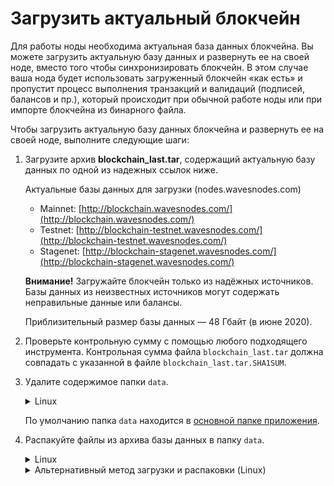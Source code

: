 # Загрузить актуальный блокчейн

Для работы ноды необходима актуальная база данных блокчейна. Вы можете загрузить актуальную базу данных и развернуть ее на своей ноде, вместо того чтобы синхронизировать блокчейн. В этом случае ваша нода будет использовать загруженный блокчейн «как есть» и пропустит процесс выполнения транзакций и валидаций (подписей, балансов и пр.), который происходит при обычной работе ноды или при импорте блокчейна из бинарного файла.

Чтобы загрузить актуальную базу данных блокчейна и развернуть ее на своей ноде, выполните следующие шаги:

1. Загрузите архив **blockchain_last.tar**, содержащий актуальную базу данных по одной из надежных ссылок ниже.

   Актуальные базы данных для загрузки (nodes.wavesnodes.com)

   * Mainnet: [http://blockchain.wavesnodes.com/](http://blockchain.wavesnodes.com/)
   * Testnet: [http://blockchain-testnet.wavesnodes.com/](http://blockchain-testnet.wavesnodes.com/)
   * Stagenet: [http://blockchain-stagenet.wavesnodes.com/](http://blockchain-stagenet.wavesnodes.com/)

   **Внимание!** Загружайте блокчейн только из надёжных источников. Базы данных из неизвестных источников могут содержать неправильные данные или балансы.

   Приблизительный размер базы данных — 48 Гбайт (в июне 2020).

2. Проверьте контрольную сумму с помощью любого подходящего инструмента. Контрольная сумма файла `blockchain_last.tar` должна совпадать с указанной в файле `blockchain_last.tar.SHA1SUM`.

3. Удалите содержимое папки `data`.

   <details>
     <summary>Linux</summary>
  
     ```sudo rm -rdf /var/lib/waves/data```.
   </details>

   По умолчанию папка `data` находится в [основной папке приложения](/ru/waves-node/node-configuration#каталог-приложения-по-умолчанию).

4. Распакуйте файлы из архива базы данных в папку `data`.

   <details>
     <summary>Linux</summary>
  
     ```tar -xvf blockchain_last.tar -C /var/lib/waves/data```
   </details>

   <details>
     <summary>Альтернативный метод загрузки и распаковки (Linux)</summary>
  
     Традиционный способ загрузки и распаковки требует много дискового пространства. В некоторых случаях диска хватает только на сам блокчейн с небольшим запасом.
     Пользователи Linux могут воспользоваться одной из приведенных ниже команд для распаковки архива прямо в процессе скачивания. В результате на диске сохранится только распакованный блокчейн, без архива, что позволит сэкономить дисковое пространство.

     Если нода установлена из **DEB**-пакета, выполните следующую команду:

     ```bash
     cd /var/lib/waves
     sudo -u waves bash -c "wget -qO- http://blockchain.wavesnodes.com/blockchain_last.tar --show-progress | tar xf -"
     ```

     Если нода запускается из **JAR**-файла, перейдите в папку `data`, где хранятся данные блокчейна, и выполните следующую команду:

     ```bash
     wget -qO- http://blockchain.wavesnodes.com/blockchain_last.tar --show-progress | tar xf -
     ```
  
    </details>
